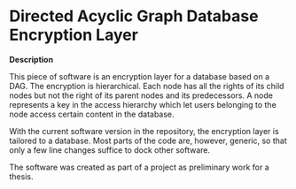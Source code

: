 # Directed Acyclic Graph Database Encryption Layer

**Description**

This piece of software is an encryption layer for a database based on a DAG. The encryption is hierarchical. Each node has all the rights of its child nodes but not the right of its parent nodes and its predecessors. A node represents a key in the access hierarchy which let users belonging to the node access certain content in the database.

With the current software version in the repository, the encryption layer is tailored to a database. Most parts of the code are, however, generic, so that only a few line changes suffice to dock other software.

The software was created as part of a project as preliminary work for a thesis.
